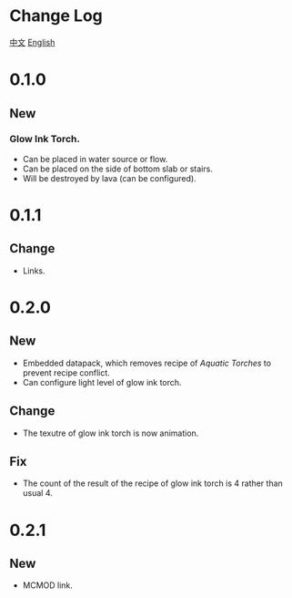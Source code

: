 # Change Log
[中文](./CHANGELOG.md)
[English](./CHANGELOG-en.md)
# 0.1.0
## New
### Glow Ink Torch.
- Can be placed in water source or flow.
- Can be placed on the side of bottom slab or stairs.
- Will be destroyed by lava (can be configured).
# 0.1.1
## Change
- Links.
# 0.2.0
## New
- Embedded datapack, which removes recipe of _Aquatic Torches_ to prevent recipe conflict.
- Can configure light level of glow ink torch.
## Change
- The texutre of glow ink torch is now animation.
## Fix
- The count of the result of the recipe of glow ink torch is 4 rather than usual 4.
# 0.2.1
## New
- MCMOD link.